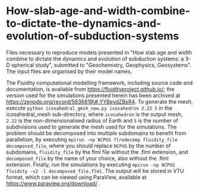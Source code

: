 # How-slab-age-and-width-combine-to-dictate-the-dynamics-and-evolution-of-subduction-systems
Files necessary to reproduce models presented in "How slab age and width combine to dictate the dynamics and evolution of subduction systems: a 3-D spherical study", submitted to "Geochemistry, Geophysics, Geosystems". The input files are organised by their model names.

The Fluidity computational modelling framework, including source code and documentation, is available from https://fluidityproject.github.io/; the version used for the simulations presented herein has been archived at https://zenodo.org/record/5636819\#.YYBeydZBxR4. To generate the mesh, execute `python icosahedral_gmsh_new.py icosahedron 2.22 5` in the icosahedral_mesh sub-directory, where `icosahedron` is the output mesh, `2.22` is the non-dimensionalised radius of Earth and `5` is the number of subdivisions used to generate the mesh used for the simulations. The problem should be decomposed into multiple subdomains to benefit from parallelism, by executing `mpirun -np NCPUS flredecomp fluidity_file decomposed_file`, where you should replace `NCPUS` by the number of subdomains, `fluidity_file` by the flml file without the .flml extension, and `decomposed_file` by the name of your choice, also without the .flml extension. Finally, run the simulations by executing `mpirun -np NCPUS fluidity -v2 -l decomposed_file.flml`. The output will be stored in VTU format, which can be viewed using ParaView, available at https://www.paraview.org/download/ .
